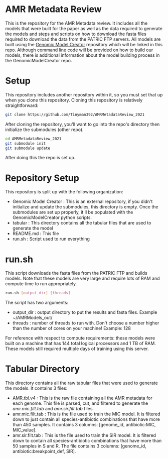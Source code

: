 # AMR Metadata Review

This is the repository for the AMR Metadata review.  It includes all the models that were built for the paper as well as the data required to generate the models and steps and scripts on how to download the fasta files required to download the data from the PATRIC FTP servers.  All models are built using the [Genomic Model Creator](https://github.com/Tinyman392/GenomicModelCreator) repository which will be linked in this repo.  Although command line code will be provided on how to build our models, there is additional information about the model building process in the GenomicModelCreator repo. 

# Setup

This repository includes another repository within it, so you must set that up when you clone this repository.  Cloning this repository is relatively straightforward:

```bash
git clone https://github.com/Tinyman392/AMRMetadataReview_2021
```

After cloning the repository, you'll want to go into the repo's directory then initialize the submodules (other repo).

```bash
cd AMRMetadataReview_2021
git submodule init
git submodule update
```

After doing this the repo is set up.  

# Repository Setup

This repository is split up with the following organization:
- Genomic Model Creator : This is an external repository, if you didn't initialize and update the submodules, this directory is empty.  Once the submodules are set up properly, it'll be populated with the GenomicModelCreator python scripts.
- tabular : This directory contains all the tabular files that are used to generate the model
- README.md : This file
- run.sh : Script used to run everything

# run.sh

This script downloads the fasta files from the PATRIC FTP and builds models.  Note that these models are very large and require lots of RAM and compute time to run appropriately.  

```bash
run.sh [output_dir] [threads]
```

The script has two arguments:
- output_dir : output directory to put the results and fasta files.  Example \~/AMRModels_out/
- threads : number of threads to run with.  Don't choose a number higher than the number of cores on your machine!  Example: 128

For reference with respect to compute requirements: these models were built on a machine that has 144 total logical processors and 1 TB of RAM.  These models still required multiple days of training using this server.  

# Tabular Directory

This directory contains all the raw tabular files that were used to generate the models.  It contains 3 files:
- AMR.tbl.v4 : This is the raw file containing all the AMR metadata for each genome.  This file is parsed, cut, and filtered to generate the *amr.mic.filt.tab* and *amr.sir.filt.tab* files.
- amr.mic.filt.tab : This is the file used to train the MIC model.  It is filtered down to just contain all species-antibiotic combinations that have more than 450 samples.  It contains 3 columns: [genome_id, antibiotic:MIC, MIC_value].
- amr.sir.filt.tab : This is the file used to train the SIR model.  It is filtered down to contain all species-antibiotic combinations that have more than 50 samples in S and R.  The file contains 3 columns: [genome_id, antibiotic:breakpoint_def, SIR].


